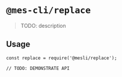 # `@mes-cli/replace`

> TODO: description

## Usage

```
const replace = require('@mesli/replace');

// TODO: DEMONSTRATE API
```
